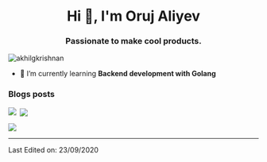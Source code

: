 <h1 align="center">Hi 👋, I'm Oruj Aliyev</h1>
<h3 align="center">Passionate to make cool products.</h3>

<p align="left"> <img src="https://komarev.com/ghpvc/?username=Orujhimaru" alt="akhilgkrishnan" /> </p>

- 🌱 I’m currently learning **Backend development with Golang**


### Blogs posts
<!-- BLOG-POST-LIST:START -->
<!-- BLOG-POST-LIST:END -->
<p><img align="left" src="https://github-readme-stats.vercel.app/api/top-langs/?username=Orujhimaru&layout=compact&hide=html"  /></p>

<p>&nbsp;<img align="center" src="https://github-readme-stats.vercel.app/api?username=Orujhimaru&show_icons=true"  /></p>
<img src="https://camo.githubusercontent.com/52227edda5cbb6aaad0c1455f222ca51b69328921a794f9d78280fe2c37134df/68747470733a2f2f6769746875622d726561646d652d73747265616b2d73746174732e6865726f6b756170702e636f6d2f3f757365723d616c706572656e757374756e26267468656d653d746f6b796f6e69676874"  data-canonical-src="https://github-readme-streak-stats.herokuapp.com/?user=Orujhimaru&amp;&amp;theme=tokyonight" style="max-width: 100%;">


----

Last Edited on: 23/09/2020
